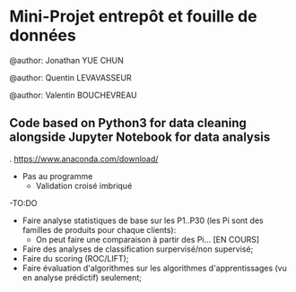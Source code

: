 # Mini-Projet entrepôt et fouille de données

@author: Jonathan YUE CHUN

@author: Quentin LEVAVASSEUR

@author: Valentin BOUCHEVREAU

## Code based on Python3 for data cleaning alongside Jupyter Notebook for data analysis

.   https://www.anaconda.com/download/


- Pas au programme
  - Validation croisé imbriqué

-TO:DO
  - Faire analyse statistiques de base sur les P1..P30 (les Pi sont des familles de produits pour chaque clients):
    - On peut faire une comparaison à partir des Pi... [EN COURS]
  - Faire des analyses de classification surpervisé/non supervisé;
  - Faire du scoring (ROC/LIFT);
  - Faire évaluation d'algorithmes sur les algorithmes d'apprentissages (vu en analyse prédictif) seulement;
  